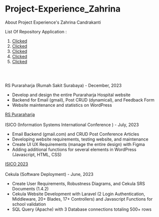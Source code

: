 # Project-Experience_Zahrina
About Project Experience's Zahrina Candrakanti

List Of Repository Application :
<ol><li><a href ="[https://puraraharja.com/](https://github.com/Arin1206/Clicked)">Clicked</a></li>
  <li><a href ="https://puraraharja.com/">Clicked</a></li>
  <li><a href ="https://puraraharja.com/">Clicked</a></li>
  <li><a href ="https://puraraharja.com/">Clicked</a></li>
  <li><a href ="https://puraraharja.com/">Clicked</a></li>
</ol>

<br>
<br>

RS Puraraharja (Rumah Sakit Surabaya) - December, 2023<ul>
<li>Develop and design the entire Puraraharja Hospital website</li>
<li>Backend for Email (gmail), Post CRUD (dynamical), and Feedback Form</li>
<li>Website maintenance and statistics on WordPress</li></ul>
<a href ="https://puraraharja.com/">RS Puraraharja</a>
<br>
<br>
ISICO (Information Systems International Conference ) - July, 2023<ul>
<li>Email Backend (gmail.com) and CRUD Post Conference Articles
</li>
<li>Developing website requirements, testing website, and maintenance
</li>
<li>Create UI UX Requirements (manage the entire design) with Figma</li><li>
Adding additional functions for several elements in WordPress (Javascript, HTML, CSS)</li></ul>
<a href ="https://isico.info">ISICO 2023</a>
<br>
<br>
Cekula (Software Deployment) - June, 2023<ul>
<li>Create User Requirements, Robustness Diagrams, and Cekula SRS Documents (1.4.2)
</li>
<li>Cekula Website Development with Laravel (2 Login Authentication, Middleware, 20+ Blades, 17+ Controllers) and Javascript Functions for school validation
</li>
<li>SQL Query (Apache) with 3 Database connections totaling 500+ rows</li></ul>
